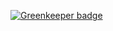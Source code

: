 

[![Greenkeeper badge](https://badges.greenkeeper.io/jiku/omni-react-desktop.svg)](https://greenkeeper.io/)